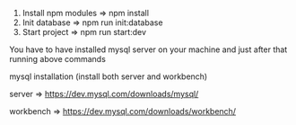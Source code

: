 1. Install npm modules => npm install
2. Init database => npm run init:database
3. Start project => npm run start:dev

You have to have installed mysql server on your machine and just after that running above commands

mysql installation (install both server and workbench)

server => https://dev.mysql.com/downloads/mysql/

workbench => https://dev.mysql.com/downloads/workbench/
